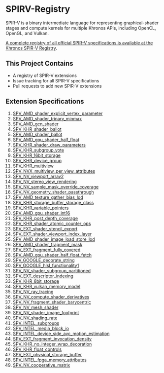 # SPIRV-Registry

SPIR-V is a binary intermediate language for representing graphical-shader stages and compute kernels for multiple Khronos APIs, including OpenCL, OpenGL, and Vulkan.

[A complete registry of all official SPIR-V specifications is available at the
Khronos SPIR-V Registry](https://www.khronos.org/registry/spir-v/).

## This Project Contains

- A registry of SPIR-V extensions
- Issue tracking for all SPIR-V specifications
- Pull requests to add new SPIR-V extensions

## Extension Specifications

1. [SPV_AMD_shader_explicit_vertex_parameter]( http://htmlpreview.github.io/?https://github.com/KhronosGroup/SPIRV-Registry/blob/master/extensions/AMD/SPV_AMD_shader_explicit_vertex_parameter.html)
1. [SPV_AMD_shader_trinary_minmax           ]( http://htmlpreview.github.io/?https://github.com/KhronosGroup/SPIRV-Registry/blob/master/extensions/AMD/SPV_AMD_shader_trinary_minmax.html)
1. [SPV_AMD_gcn_shader                      ]( http://htmlpreview.github.io/?https://github.com/KhronosGroup/SPIRV-Registry/blob/master/extensions/AMD/SPV_AMD_gcn_shader.html)
1. [SPV_KHR_shader_ballot                   ]( http://htmlpreview.github.io/?https://github.com/KhronosGroup/SPIRV-Registry/blob/master/extensions/KHR/SPV_KHR_shader_ballot.html)
1. [SPV_AMD_shader_ballot                   ]( http://htmlpreview.github.io/?https://github.com/KhronosGroup/SPIRV-Registry/blob/master/extensions/AMD/SPV_AMD_shader_ballot.html)
1. [SPV_AMD_gpu_shader_half_float           ]( http://htmlpreview.github.io/?https://github.com/KhronosGroup/SPIRV-Registry/blob/master/extensions/AMD/SPV_AMD_gpu_shader_half_float.html)
1. [SPV_KHR_shader_draw_parameters          ]( http://htmlpreview.github.io/?https://github.com/KhronosGroup/SPIRV-Registry/blob/master/extensions/KHR/SPV_KHR_shader_draw_parameters.html)
1. [SPV_KHR_subgroup_vote                   ]( http://htmlpreview.github.io/?https://github.com/KhronosGroup/SPIRV-Registry/blob/master/extensions/KHR/SPV_KHR_subgroup_vote.html)
1. [SPV_KHR_16bit_storage                   ]( http://htmlpreview.github.io/?https://github.com/KhronosGroup/SPIRV-Registry/blob/master/extensions/KHR/SPV_KHR_16bit_storage.html)
1. [SPV_KHR_device_group                    ]( http://htmlpreview.github.io/?https://github.com/KhronosGroup/SPIRV-Registry/blob/master/extensions/KHR/SPV_KHR_device_group.html)
1. [SPV_KHR_multiview                       ]( http://htmlpreview.github.io/?https://github.com/KhronosGroup/SPIRV-Registry/blob/master/extensions/KHR/SPV_KHR_multiview.html)
1. [SPV_NVX_multiview_per_view_attributes   ]( http://htmlpreview.github.io/?https://github.com/KhronosGroup/SPIRV-Registry/blob/master/extensions/NV/SPV_NVX_multiview_per_view_attributes.html)
1. [SPV_NV_viewport_array2                  ]( http://htmlpreview.github.io/?https://github.com/KhronosGroup/SPIRV-Registry/blob/master/extensions/NV/SPV_NV_viewport_array2.html)
1. [SPV_NV_stereo_view_rendering            ]( http://htmlpreview.github.io/?https://github.com/KhronosGroup/SPIRV-Registry/blob/master/extensions/NV/SPV_NV_stereo_view_rendering.html)
1. [SPV_NV_sample_mask_override_coverage    ]( http://htmlpreview.github.io/?https://github.com/KhronosGroup/SPIRV-Registry/blob/master/extensions/NV/SPV_NV_sample_mask_override_coverage.html)
1. [SPV_NV_geometry_shader_passthrough      ]( http://htmlpreview.github.io/?https://github.com/KhronosGroup/SPIRV-Registry/blob/master/extensions/NV/SPV_NV_geometry_shader_passthrough.html)
1. [SPV_AMD_texture_gather_bias_lod         ]( http://htmlpreview.github.io/?https://github.com/KhronosGroup/SPIRV-Registry/blob/master/extensions/AMD/SPV_AMD_texture_gather_bias_lod.html)
1. [SPV_KHR_storage_buffer_storage_class    ]( http://htmlpreview.github.io/?https://github.com/KhronosGroup/SPIRV-Registry/blob/master/extensions/KHR/SPV_KHR_storage_buffer_storage_class.html)
1. [SPV_KHR_variable_pointers               ]( http://htmlpreview.github.io/?https://github.com/KhronosGroup/SPIRV-Registry/blob/master/extensions/KHR/SPV_KHR_variable_pointers.html)
1. [SPV_AMD_gpu_shader_int16                ]( http://htmlpreview.github.io/?https://github.com/KhronosGroup/SPIRV-Registry/blob/master/extensions/AMD/SPV_AMD_gpu_shader_int16.html)
1. [SPV_KHR_post_depth_coverage             ]( http://htmlpreview.github.io/?https://github.com/KhronosGroup/SPIRV-Registry/blob/master/extensions/KHR/SPV_KHR_post_depth_coverage.html)
1. [SPV_KHR_shader_atomic_counter_ops       ]( http://htmlpreview.github.io/?https://github.com/KhronosGroup/SPIRV-Registry/blob/master/extensions/KHR/SPV_KHR_shader_atomic_counter_ops.html)
1. [SPV_EXT_shader_stencil_export           ]( http://htmlpreview.github.io/?https://github.com/KhronosGroup/SPIRV-Registry/blob/master/extensions/EXT/SPV_EXT_shader_stencil_export.html)
1. [SPV_EXT_shader_viewport_index_layer     ]( http://htmlpreview.github.io/?https://github.com/KhronosGroup/SPIRV-Registry/blob/master/extensions/EXT/SPV_EXT_shader_viewport_index_layer.html)
1. [SPV_AMD_shader_image_load_store_lod     ]( http://htmlpreview.github.io/?https://github.com/KhronosGroup/SPIRV-Registry/blob/master/extensions/AMD/SPV_AMD_shader_image_load_store_lod.html)
1. [SPV_AMD_shader_fragment_mask            ]( http://htmlpreview.github.io/?https://github.com/KhronosGroup/SPIRV-Registry/blob/master/extensions/AMD/SPV_AMD_shader_fragment_mask.html)
1. [SPV_EXT_fragment_fully_covered          ]( http://htmlpreview.github.io/?https://github.com/KhronosGroup/SPIRV-Registry/blob/master/extensions/EXT/SPV_EXT_fragment_fully_covered.html)
1. [SPV_AMD_gpu_shader_half_float_fetch     ]( http://htmlpreview.github.io/?https://github.com/KhronosGroup/SPIRV-Registry/blob/master/extensions/AMD/SPV_AMD_gpu_shader_half_float_fetch.html)
1. [SPV_GOOGLE_decorate_string              ]( http://htmlpreview.github.io/?https://github.com/KhronosGroup/SPIRV-Registry/blob/master/extensions/GOOGLE/SPV_GOOGLE_decorate_string.html)
1. [SPV_GOOGLE_hlsl_functionality1          ]( http://htmlpreview.github.io/?https://github.com/KhronosGroup/SPIRV-Registry/blob/master/extensions/GOOGLE/SPV_GOOGLE_hlsl_functionality1.html)
1. [SPV_NV_shader_subgroup_partitioned      ]( http://htmlpreview.github.io/?https://github.com/KhronosGroup/SPIRV-Registry/blob/master/extensions/NV/SPV_NV_shader_subgroup_partitioned.html)
1. [SPV_EXT_descriptor_indexing             ]( http://htmlpreview.github.io/?https://github.com/KhronosGroup/SPIRV-Registry/blob/master/extensions/EXT/SPV_EXT_descriptor_indexing.html)
1. [SPV_KHR_8bit_storage                    ]( http://htmlpreview.github.io/?https://github.com/KhronosGroup/SPIRV-Registry/blob/master/extensions/KHR/SPV_KHR_8bit_storage.html)
1. [SPV_KHR_vulkan_memory_model             ]( http://htmlpreview.github.io/?https://github.com/KhronosGroup/SPIRV-Registry/blob/master/extensions/KHR/SPV_KHR_vulkan_memory_model.html)
1. [SPV_NV_ray_tracing                      ]( http://htmlpreview.github.io/?https://github.com/KhronosGroup/SPIRV-Registry/blob/master/extensions/NV/SPV_NV_ray_tracing.html)
1. [SPV_NV_compute_shader_derivatives       ]( http://htmlpreview.github.io/?https://github.com/KhronosGroup/SPIRV-Registry/blob/master/extensions/NV/SPV_NV_compute_shader_derivatives.html)
1. [SPV_NV_fragment_shader_barycentric      ]( http://htmlpreview.github.io/?https://github.com/KhronosGroup/SPIRV-Registry/blob/master/extensions/NV/SPV_NV_fragment_shader_barycentric.html)
1. [SPV_NV_mesh_shader                      ]( http://htmlpreview.github.io/?https://github.com/KhronosGroup/SPIRV-Registry/blob/master/extensions/NV/SPV_NV_mesh_shader.html)
1. [SPV_NV_shader_image_footprint           ]( http://htmlpreview.github.io/?https://github.com/KhronosGroup/SPIRV-Registry/blob/master/extensions/NV/SPV_NV_shader_image_footprint.html)
1. [SPV_NV_shading_rate                     ]( http://htmlpreview.github.io/?https://github.com/KhronosGroup/SPIRV-Registry/blob/master/extensions/NV/SPV_NV_shading_rate.html)
1. [SPV_INTEL_subgroups                     ]( http://htmlpreview.github.io/?https://github.com/KhronosGroup/SPIRV-Registry/blob/master/extensions/INTEL/SPV_INTEL_subgroups.html)
1. [SPV_INTEL_media_block_io                ]( http://htmlpreview.github.io/?https://github.com/KhronosGroup/SPIRV-Registry/blob/master/extensions/INTEL/SPV_INTEL_media_block_io.html)
1. [SPV_INTEL_device_side_avc_motion_estimation]( http://htmlpreview.github.io/?https://github.com/KhronosGroup/SPIRV-Registry/blob/master/extensions/INTEL/SPV_INTEL_device_side_avc_motion_estimation.html)
1. [SPV_EXT_fragment_invocation_density     ]( http://htmlpreview.github.io/?https://github.com/KhronosGroup/SPIRV-Registry/blob/master/extensions/EXT/SPV_EXT_fragment_invocation_density.html)
1. [SPV_KHR_no_integer_wrap_decoration      ]( http://htmlpreview.github.io/?https://github.com/KhronosGroup/SPIRV-Registry/blob/master/extensions/KHR/SPV_KHR_no_integer_wrap_decoration.html)
1. [SPV_KHR_float_controls                  ]( http://htmlpreview.github.io/?https://github.com/KhronosGroup/SPIRV-Registry/blob/master/extensions/KHR/SPV_KHR_float_controls.html)
1. [SPV_EXT_physical_storage_buffer         ]( http://htmlpreview.github.io/?https://github.com/KhronosGroup/SPIRV-Registry/blob/master/extensions/EXT/SPV_EXT_physical_storage_buffer.html)
1. [SPV_INTEL_fpga_memory_attributes        ]( http://htmlpreview.github.io/?https://github.com/KhronosGroup/SPIRV-Registry/blob/master/extensions/INTEL/SPV_INTEL_fpga_memory_attributes.html)
1. [SPV_NV_cooperative_matrix               ]( http://htmlpreview.github.io/?https://github.com/KhronosGroup/SPIRV-Registry/blob/master/extensions/NV/SPV_NV_cooperative_matrix.html)
